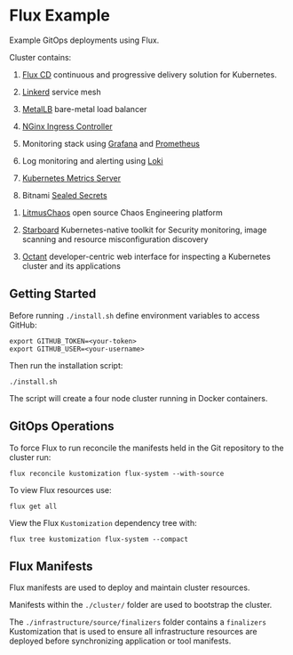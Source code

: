 # Flux Example

Example GitOps deployments using Flux.

Cluster contains:

1. [Flux CD](https://fluxcd.io/) continuous and progressive delivery solution for Kubernetes.

1. [Linkerd](https://linkerd.io/) service mesh

1. [MetalLB](https://metallb.org/) bare-metal load balancer

1. [NGinx Ingress Controller](https://kubernetes.github.io/ingress-nginx/)

1. Monitoring stack using [Grafana](https://grafana.com/) and [Prometheus](https://prometheus.io/)

1. Log monitoring and alerting using [Loki](https://grafana.com/oss/loki/)

1. [Kubernetes Metrics Server](https://github.com/kubernetes-sigs/metrics-server)

1. Bitnami [Sealed Secrets](https://github.com/bitnami-labs/sealed-secrets)

<!-- 1. [Kyverno](https://kyverno.io/) policy management and enforcement -->

1. [LitmusChaos](https://litmuschaos.io/) open source Chaos Engineering platform

1. [Starboard](https://github.com/aquasecurity/starboard) Kubernetes-native toolkit for Security monitoring, image scanning and resource misconfiguration discovery

1. [Octant](https://octant.dev/) developer-centric web interface for inspecting a Kubernetes cluster and its applications

## Getting Started

Before running `./install.sh` define environment variables to access GitHub:

```shell
export GITHUB_TOKEN=<your-token>
export GITHUB_USER=<your-username>
```

Then run the installation script:

```shell
./install.sh
```

The script will create a four node cluster running in Docker containers.

## GitOps Operations

To force Flux to run reconcile the manifests held in the Git repository to the cluster run:

```shell
flux reconcile kustomization flux-system --with-source
```

To view Flux resources use:

```shell
flux get all
```

View the Flux `Kustomization` dependency tree with:

```shell
flux tree kustomization flux-system --compact
```

## Flux Manifests

Flux manifests are used to deploy and maintain cluster resources.

Manifests within the `./cluster/` folder are used to bootstrap the cluster.

The `./infrastructure/source/finalizers` folder contains a `finalizers` Kustomization that is used to ensure all infrastructure resources are deployed before synchronizing application or tool manifests.
